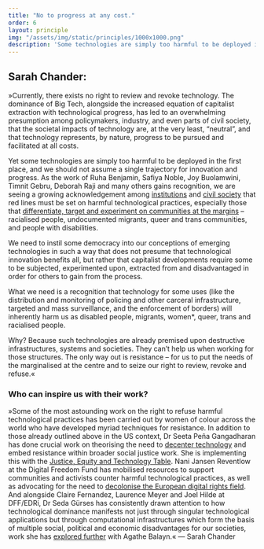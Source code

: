 ```yaml
---
title: "No to progress at any cost."
order: 6
layout: principle
img: "/assets/img/static/principles/1000x1000.png"
description: 'Some technologies are simply too harmful to be deployed in the first place. Red lines on harmful technological practices must be set and more research must be conducted on the potential harm of emerging technologies on communities at the margins. Processes for feedback, evaluation and veto must be established.'
---
```


## Sarah Chander:

»Currently, there exists no right to review and revoke technology. The dominance of Big Tech, alongside the increased equation of capitalist extraction with technological progress, has led to an overwhelming presumption among policymakers, industry, and even parts of civil society, that the societal impacts of technology are, at the very least, “neutral”, and that technology represents, by nature, progress to be pursued and facilitated at all costs.

Yet some technologies are simply too harmful to be deployed in the first place, and we should not assume a single trajectory for innovation and progress. As the work of Ruha Benjamin, Safiya Noble, Joy Buolamwini, Timnit Gebru, Deborah Raji and many others gains recognition, we are seeing a growing acknowledgement among [institutions](https://www.ohchr.org/EN/NewsEvents/Pages/DisplayNews.aspx?NewsID=27469&LangID=E) and [civil society](https://edri.org/our-work/civil-society-call-for-ai-red-lines-in-the-european-unions-artificial-intelligence-proposal/) that red lines must be set on harmful technological practices, especially those that [differentiate, target and experiment on communities at the margins](https://www.enar-eu.org/Data-racism-a-new-frontier) – racialised people, undocumented migrants, queer and trans communities, and people with disabilities.

We need to instil some democracy into our conceptions of emerging technologies in such a way that does not presume that technological innovation benefits all, but rather that capitalist developments require some to be subjected, experimented upon, extracted from and disadvantaged in order for others to gain from the process.

What we need is a recognition that technology for some uses (like the distribution and monitoring of policing and other carceral infrastructure, targeted and mass surveillance, and the enforcement of borders) will inherently harm us as disabled people, migrants, women*, queer, trans and racialised people.

Why? Because such technologies are already premised upon destructive infrastructures, systems and societies. They can’t help us when working for those structures. The only way out is resistance – for us to put the needs of the marginalised at the centre and to seize our right to review, revoke and refuse.«

<div class="principle-info-box" markdown="1">

### Who can inspire us with their work?

»Some of the most astounding work on the right to refuse harmful technological practices has been carried out by women of colour across the world who have developed myriad techniques for resistance. In addition to those already outlined above in the US context, Dr Seeta Peña Gangadharan has done crucial work on theorising the need to [decenter technology](https://www.tandfonline.com/doi/full/10.1080/1369118X.2019.1593484) and embed resistance within broader social justice work. She is implementing this with the [Justice, Equity and Technology Table](https://www.lse.ac.uk/justice-equity-technology). Nani Jansen Reventlow at the Digital Freedom Fund has mobilised resources to support communities and activists counter harmful technological practices, as well as advocating for the need to [decolonise the European digital rights field](https://digitalfreedomfund.org/decolonising/). And alongside Claire Fernandez, Laurence Meyer and Joel Hilde at DFF/EDRi, Dr Seda Gürses has consistently drawn attention to how technological dominance manifests not just through singular technological applications but through computational infrastructures which form the basis of multiple social, political and economic disadvantages for our societies, work she has [explored further](https://edri.org/wp-content/uploads/2021/09/EDRi_Beyond-Debiasing-Report_Online.pdf) with Agathe Balayn.« — Sarah Chander

</div>







